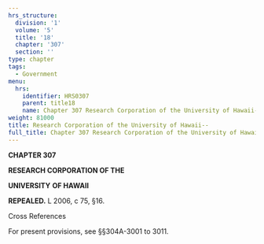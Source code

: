 ```yaml
---
hrs_structure:
  division: '1'
  volume: '5'
  title: '18'
  chapter: '307'
  section: ''
type: chapter
tags:
  - Government
menu:
  hrs:
    identifier: HRS0307
    parent: title18
    name: Chapter 307 Research Corporation of the University of Hawaii--
weight: 81000
title: Research Corporation of the University of Hawaii--
full_title: Chapter 307 Research Corporation of the University of Hawaii--
---
```

**CHAPTER 307**

**RESEARCH CORPORATION OF THE**

**UNIVERSITY** **OF HAWAII**

**REPEALED.** L 2006, c 75, §16.

Cross References

For present provisions, see §§304A-3001 to 3011.